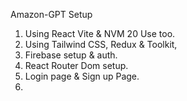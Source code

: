 
Amazon-GPT Setup

1. Using React Vite & NVM 20 Use too.
2. Using Tailwind CSS, Redux & Toolkit, 
3. Firebase setup & auth.
4. React Router Dom setup.
5. Login page & Sign up Page.
6.

